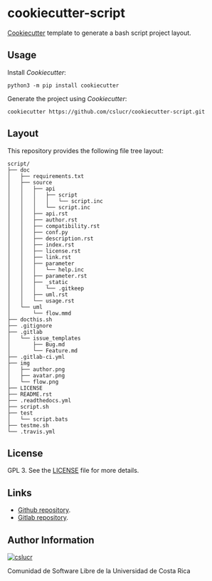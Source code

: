 # cookiecutter-script

[Cookiecutter](https://cookiecutter.rtfd.io) template to generate a bash
script project layout.

## Usage

Install *Cookiecutter*:

```
python3 -m pip install cookiecutter
```

Generate the project using *Cookiecutter*:

```
cookiecutter https://github.com/cslucr/cookiecutter-script.git
```

## Layout

This repository provides the following file tree layout:

```
script/
├── doc
│   ├── requirements.txt
│   ├── source
│   │   ├── api
│   │   │   ├── script
│   │   │   │   └── script.inc
│   │   │   └── script.inc
│   │   ├── api.rst
│   │   ├── author.rst
│   │   ├── compatibility.rst
│   │   ├── conf.py
│   │   ├── description.rst
│   │   ├── index.rst
│   │   ├── license.rst
│   │   ├── link.rst
│   │   ├── parameter
│   │   │   └── help.inc
│   │   ├── parameter.rst
│   │   ├── _static
│   │   │   └── .gitkeep
│   │   ├── uml.rst
│   │   └── usage.rst
│   └── uml
│       └── flow.mmd
├── docthis.sh
├── .gitignore
├── .gitlab
│   └── issue_templates
│       ├── Bug.md
│       └── Feature.md
├── .gitlab-ci.yml
├── img
│   ├── author.png
│   ├── avatar.png
│   └── flow.png
├── LICENSE
├── README.rst
├── .readthedocs.yml
├── script.sh
├── test
│   └── script.bats
├── testme.sh
└── .travis.yml
```

## License

GPL 3. See the
[LICENSE](https://git.beta.ucr.ac.cr/cslucr/plantillas/cookiecutter-script/raw/master/LICENSE)
file for more details.

## Links

  - [Github repository](https://github.com/cslucr/cookiecutter-script).
  - [Gitlab repository](https://git.beta.ucr.ac.cr/cslucr/plantillas/cookiecutter-script).

## Author Information

[![cslucr](https://git.beta.ucr.ac.cr/cslucr/plantillas/cookiecutter-script/raw/master/img/author.png)](https://git.beta.ucr.ac.cr/cslucr)

Comunidad de Software Libre de la Universidad de Costa Rica
